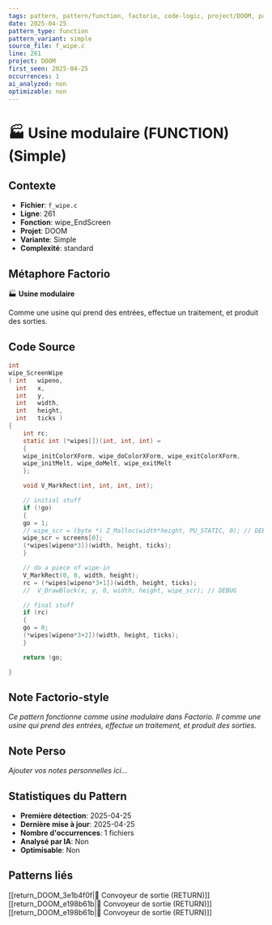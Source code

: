 ```yaml
---
tags: pattern, pattern/function, factorio, code-logic, project/DOOM, pattern/variant/simple
date: 2025-04-25
pattern_type: function
pattern_variant: simple
source_file: f_wipe.c
line: 261
project: DOOM
first_seen: 2025-04-25
occurrences: 1
ai_analyzed: non
optimizable: non
---
```


# 🏭 Usine modulaire (FUNCTION) (Simple)

## Contexte
- **Fichier**: `f_wipe.c`
- **Ligne**: 261
- **Fonction**: wipe_EndScreen
- **Projet**: DOOM
- **Variante**: Simple
- **Complexité**: standard

## Métaphore Factorio
🏭 **Usine modulaire**

Comme une usine qui prend des entrées, effectue un traitement, et produit des sorties.

## Code Source
```c
int
wipe_ScreenWipe
( int	wipeno,
  int	x,
  int	y,
  int	width,
  int	height,
  int	ticks )
{
    int rc;
    static int (*wipes[])(int, int, int) =
    {
	wipe_initColorXForm, wipe_doColorXForm, wipe_exitColorXForm,
	wipe_initMelt, wipe_doMelt, wipe_exitMelt
    };

    void V_MarkRect(int, int, int, int);

    // initial stuff
    if (!go)
    {
	go = 1;
	// wipe_scr = (byte *) Z_Malloc(width*height, PU_STATIC, 0); // DEBUG
	wipe_scr = screens[0];
	(*wipes[wipeno*3])(width, height, ticks);
    }

    // do a piece of wipe-in
    V_MarkRect(0, 0, width, height);
    rc = (*wipes[wipeno*3+1])(width, height, ticks);
    //  V_DrawBlock(x, y, 0, width, height, wipe_scr); // DEBUG

    // final stuff
    if (rc)
    {
	go = 0;
	(*wipes[wipeno*3+2])(width, height, ticks);
    }

    return !go;

}
```

## Note Factorio-style
*Ce pattern fonctionne comme usine modulaire dans Factorio. Il comme une usine qui prend des entrées, effectue un traitement, et produit des sorties.*

## Note Perso
*Ajouter vos notes personnelles ici...*

## Statistiques du Pattern
- **Première détection**: 2025-04-25
- **Dernière mise à jour**: 2025-04-25
- **Nombre d'occurrences**: 1 fichiers
- **Analysé par IA**: Non
- **Optimisable**: Non

## Patterns liés
[[return_DOOM_3e1b4f0f|🚚 Convoyeur de sortie (RETURN)]]
[[return_DOOM_e198b61b|🚚 Convoyeur de sortie (RETURN)]]
[[return_DOOM_e198b61b|🚚 Convoyeur de sortie (RETURN)]]

